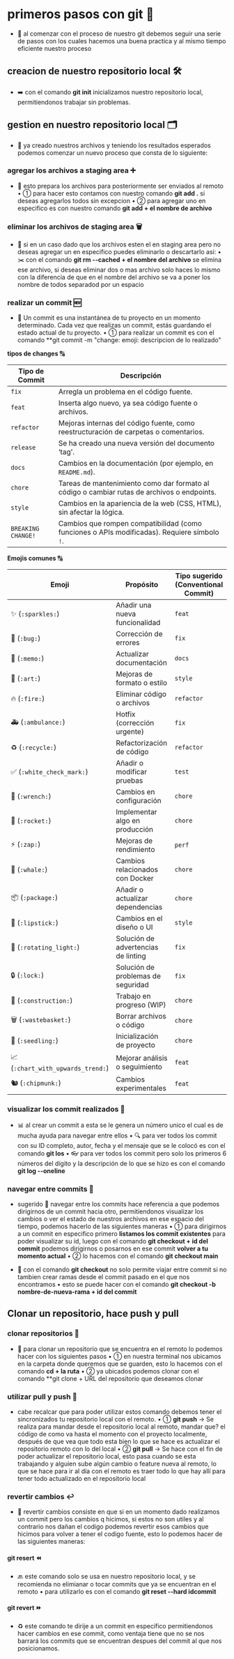 # primeros pasos con git 🌱
- 🚀 al comenzar con el proceso de nuestro git debemos seguir una serie de pasos con los cuales hacemos una buena practica y al mismo tiempo eficiente nuestro proceso

## creacion de nuestro repositorio local 🛠️
- ➡️ con el comando **git init** inicializamos nuestro repositorio local, permitiendonos trabajar sin problemas.

## gestion en nuestro repositorio local 🗂️
- 🧭 ya creado nuestros archivos y teniendo los resultados esperados podemos comenzar un nuevo  proceso que consta de lo siguiente:

### agregar los archivos a staging area ➕
- 🚶 esto prepara los archivos para posteriormente ser enviados al remoto
• ① para hacer esto  contamos con nuestro comando **git add .** si deseas agregarlos todos sin excepcion
• ② para agregar uno en especifico es con nuestro comando **git add + el nombre de archivo**

### eliminar los archivos de staging area 🗑️
- 🚫 si en un caso dado que los archivos esten el en staging area pero no deseas agregar un en especifico puedes eliminarlo o descartarlo asi:
• ✂️ con el comando **git rm --cached + el nombre del archivo** se elimina ese archivo, si deseas eliminar dos o mas archivo solo haces lo mismo con la diferencia de que en el nombre del archivo se va a poner los nombre de todos separadod por un espacio

### realizar un commit 🆕
- 🚀 Un commit es una instantánea de tu proyecto en un momento determinado. Cada vez que realizas un commit, estás guardando el estado actual de tu proyecto.
• ① para realizar un commit es con el comando **git commit -m "change: emoji: descripcion de lo realizado" 

**tipos de changes** 🔠

| Tipo de Commit     | Descripción                                                                                      |
|--------------------|--------------------------------------------------------------------------------------------------|
| `fix`              | Arregla un problema en el código fuente.                                                         |
| `feat`             | Inserta algo nuevo, ya sea código fuente o archivos.                                             |
| `refactor`         | Mejoras internas del código fuente, como reestructuración de carpetas o comentarios.             |
| `release`          | Se ha creado una nueva versión del documento ‘tag’.                                              |
| `docs`             | Cambios en la documentación (por ejemplo, en `README.md`).                                       |
| `chore`            | Tareas de mantenimiento como dar formato al código o cambiar rutas de archivos o endpoints.      |
| `style`            | Cambios en la apariencia de la web (CSS, HTML), sin afectar la lógica.                           |
| `BREAKING CHANGE!` | Cambios que rompen compatibilidad (como funciones o APIs modificadas). Requiere símbolo `!`.     |

**Emojis comunes** 🔠

| Emoji                             | Propósito                           | Tipo sugerido (Conventional Commit) |
| -------------------------------   | ----------------------------------- | ----------------------------------- |
| ✨ (`:sparkles:`)                 | Añadir una nueva funcionalidad      | `feat`                              |
| 🐛 (`:bug:`)                      | Corrección de errores               | `fix`                               |
| 📝 (`:memo:`)                     | Actualizar documentación            | `docs`                              |
| 🎨 (`:art:`)                      | Mejoras de formato o estilo         | `style`                             |
| 🔥 (`:fire:`)                     | Eliminar código o archivos          | `refactor`                          |
| 🚑️ (`:ambulance:`)                | Hotfix (corrección urgente)         | `fix`                               |
| ♻️ (`:recycle:`)                  | Refactorización de código           | `refactor`                          |
| ✅ (`:white_check_mark:`)         | Añadir o modificar pruebas          | `test`                              |
| 🔧 (`:wrench:`)                   | Cambios en configuración            | `chore`                             |
| 🚀 (`:rocket:`)                   | Implementar algo en producción      | `chore`                             |
| ⚡ (`:zap:`)                      | Mejoras de rendimiento              | `perf`                              |
| 🐳 (`:whale:`)                    | Cambios relacionados con Docker     | `chore`                             |
| 📦️ (`:package:`)                  | Añadir o actualizar dependencias    | `chore`                             |
| 💄 (`:lipstick:`)                 | Cambios en el diseño o UI           | `style`                             |
| 🚨 (`:rotating_light:`)           | Solución de advertencias de linting | `fix`                               |
| 🔒 (`:lock:`)                     | Solución de problemas de seguridad  | `fix`                               |
| 🚧 (`:construction:`)             | Trabajo en progreso (WIP)           | `chore`                             |
| 🗑️ (`:wastebasket:`)              | Borrar archivos o código            | `chore`                             |
| 🌱 (`:seedling:`)                 | Inicialización de proyecto          | `chore`                             |
| 📈 (`:chart_with_upwards_trend:`) | Mejorar análisis o seguimiento      | `feat`                              |
| 🐿️ (`:chipmunk:`)                 | Cambios experimentales              | `feat`                              |

### visualizar los commit realizados 👀
- 📊 al crear un commit a esta se le genera un número unico el cual es de mucha ayuda para navegar entre ellos
• 🔍 para ver todos los commit con su ID completo, autor, fecha y el mensaje que se le colocó es con el comando **git los**
• 👓 para ver todos los commit pero solo los primeros 6 números del dígito y la descripción de lo que se hizo es con el comando **git log --oneline**

### navegar entre commits  🚗
- sugerido
🧭 navegar entre los commits hace referencia a que podemos dirigirnos de un commit hacia otro, permitiendonos visualizar los cambios o ver el estado de nuestros archivos en ese espacio del tiempo, podemos hacerlo de las siguientes maneras
• ① para dirigirnos a un commit en especifico primero **listamos los commit existentes** para poder visualizar su id, luego con el comando **git checkout + id del commit** podemos dirigirnos o posarnos en ese commit
**volver a tu momento actual**
• ② lo hacemos con el comando **git checkout main**

- 🚀 con el comando **git checkout** no solo permite viajar entre commit si no tambien crear ramas desde el commit pasado en el que nos encontramos
• esto se puede hacer con el comando **git checkout -b nombre-de-nueva-rama + id del commit**

## Clonar un repositorio, hace push y pull

### clonar repositorios 🧬
- 📄 para clonar un repositorio que se encuentra en el remoto lo podemos hacer con los siguientes pasos
• ① en nuestra terminal nos ubicamos en la carpeta donde queremos que se guarden, esto lo hacemos con el comando **cd + la ruta**
• ② ya ubicados podemos clonar con el comando **git clone + URL del repositorio que deseamos clonar

### utilizar pull y push 🔧
- cabe recalcar que para poder utilizar estos comando debemos tener el sincronizados tu repositorio local con el remoto.
• ① **git push** → Se realiza para mandar desde el repositorio local al remoto, mandar que? el código de como va hasta el momento con el proyecto localmente, después de que vea que todo esta bien lo que se hace es actualizar el repositorio remoto con lo del local 
• ② **git pull** → Se hace con el fin de poder actualizar el repositorio local, esto pasa cuando se esta trabajando y alguien sube algún cambio o feature nueva al remoto, lo que se hace para ir al día con el remoto es traer todo lo que hay allí para tener todo actualizado en el repositorio local 

### revertir cambios ↩️  
- 🔄 revertir cambios consiste en que si en un momento dado realizamos un commit pero los cambios q hicimos, si estos no son utiles y al contrario nos dañan el codigo podemos revertir esos cambios que hicimos para volver a tener el codigo fuente, esto lo podemos hacer de las siguientes maneras:
#### git resert ⏪
- 🔙 este comando solo se usa en nuestro repositorio local, y se recomienda no elimianar o tocar commits que ya se encuentran en el remoto
• para utilizarlo es con el comando **git reset --hard idcommit**
#### git revert ⏩
- ♻️ este comando te dirije a un commit en especifico permitiendonos hacer cambios en ese commit, como ventaja tiene que no se nos barrará los commits que se encuentran despues del commit al que nos posicionamos.
